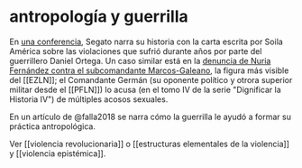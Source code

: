 # antropología y guerrilla

En [una conferencia](https://youtu.be/O1QEQvX1KGQ), Segato narra su historia con la carta escrita por Soila América sobre las violaciones que sufrió durante años por parte del guerrillero Daniel Ortega. Un caso similar está en la [denuncia de Nuria Fernández contra el subcomandante Marcos-Galeano](https://m.facebook.com/nt/screen/?params={"note_id"%3A1043395799513142}&path=%2Fnotes%2Fnote%2F&_rdr%3d), la figura más visible del [[EZLN]]; el Comandante Germán (su oponente político y otrora superior militar desde el [[PFLN]]) lo acusa (en el tomo IV de la serie "Dignificar la Historia IV") de múltiples acosos sexuales.

En un artículo de @falla2018 se narra cómo la guerrilla le ayudó a formar su práctica antropológica. 

Ver [[violencia revolucionaria]] o [[estructuras elementales de la violencia]] y [[violencia epistémica]].
